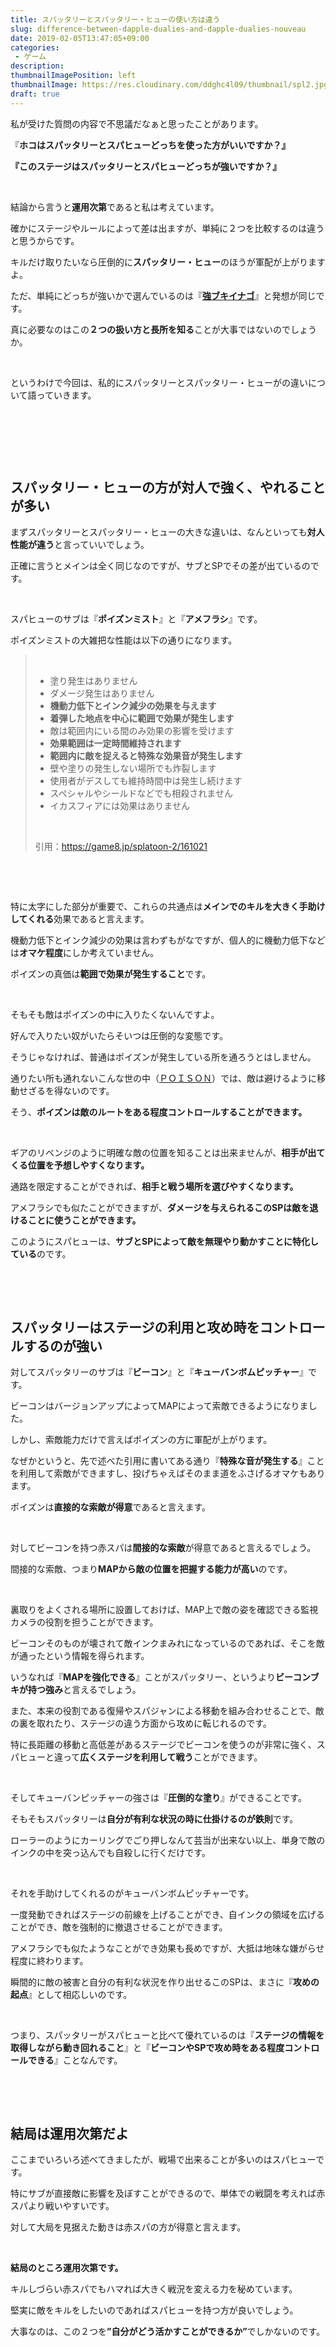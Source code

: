 ```yaml
---
title: スパッタリーとスパッタリー・ヒューの使い方は違う
slug: difference-between-dapple-dualies-and-dapple-dualies-nouveau
date: 2019-02-05T13:47:05+09:00
categories: 
 - ゲーム
description: 
thumbnailImagePosition: left
thumbnailImage: https://res.cloudinary.com/ddghc4l09/thumbnail/spl2.jpg
draft: true
---
```

<!--more-->

私が受けた質問の内容で不思議だなぁと思ったことがあります。

『<strong>ホコはスパッタリーとスパヒューどっちを使った方がいいですか？』</strong>

<strong>『このステージはスパッタリーとスパヒューどっちが強いですか？』</strong>

&nbsp;

結論から言うと<strong>運用次第</strong>であると私は考えています。

確かにステージやルールによって差は出ますが、単純に２つを比較するのは違うと思うからです。

キルだけ取りたいなら圧倒的に<strong>スパッタリー・ヒュー</strong>のほうが軍配が上がりますよ。

ただ、単純にどっちが強いかで選んでいるのは『<a href="https://hackheatharu.xyz/bad-locust/"><strong>強ブキイナゴ</strong></a>』と発想が同じです。

真に必要なのはこの<strong>２つの扱い方と長所を知る</strong>ことが大事ではないのでしょうか。

&nbsp;

というわけで今回は、私的にスパッタリーとスパッタリー・ヒューがの違いについて語っていきます。

&nbsp;

&nbsp;

&nbsp;
<h2>スパッタリー・ヒューの方が対人で強く、やれることが多い</h2>
まずスパッタリーとスパッタリー・ヒューの大きな違いは、なんといっても<strong>対人性能が違う</strong>と言っていいでしょう。

正確に言うとメインは全く同じなのですが、サブとSPでその差が出ているのです。

&nbsp;

スパヒューのサブは『<strong>ポイズンミスト</strong>』と『<strong>アメフラシ</strong>』です。

ポイズンミストの大雑把な性能は以下の通りになります。
<blockquote>&nbsp;
<ul class="a-list">
 	<li class="a-listItem">塗り発生はありません</li>
 	<li class="a-listItem">ダメージ発生はありません</li>
 	<li class="a-listItem"><strong>機動力低下とインク減少の効果を与えます</strong></li>
 	<li class="a-listItem"><strong>着弾した地点を中心に範囲で効果が発生します</strong></li>
 	<li class="a-listItem">敵は範囲内にいる間のみ効果の影響を受けます</li>
 	<li class="a-listItem"><strong>効果範囲は一定時間維持されます</strong></li>
 	<li class="a-listItem"><strong>範囲内に敵を捉えると特殊な効果音が発生します</strong></li>
 	<li class="a-listItem">壁や塗りの発生しない場所でも炸裂します</li>
 	<li class="a-listItem">使用者がデスしても維持時間中は発生し続けます</li>
 	<li class="a-listItem">スペシャルやシールドなどでも相殺されません</li>
 	<li class="a-listItem">イカスフィアには効果はありません</li>
</ul>
&nbsp;

引用：<a href="https://game8.jp/splatoon-2/161021">https://game8.jp/splatoon-2/161021</a></blockquote>
&nbsp;

&nbsp;

特に太字にした部分が重要で、これらの共通点は<strong>メインでのキルを大きく手助けしてくれる</strong>効果であると言えます。

機動力低下とインク減少の効果は言わずもがなですが、個人的に機動力低下などは<strong>オマケ程度</strong>にしか考えていません。

ポイズンの真価は<strong>範囲で効果が発生すること</strong>です。

&nbsp;

そもそも敵はポイズンの中に入りたくないんですよ。

好んで入りたい奴がいたらそいつは圧倒的な変態です。

そうじゃなければ、普通はポイズンが発生している所を通ろうとはしません。

通りたい所も通れないこんな世の中（<a href="https://youtu.be/ZrbT-xJf17Q">ＰＯＩＳＯＮ</a>）では、敵は避けるように移動せざるを得ないのです。

そう、<strong>ポイズンは敵のルートをある程度コントロールすることができます。</strong>

&nbsp;

ギアのリベンジのように明確な敵の位置を知ることは出来ませんが、<strong>相手が出てくる位置を予想しやすくなります。</strong>

通路を限定することができれば、<strong>相手と戦う場所を選びやすくなります。</strong>

アメフラシでも似たことができますが、<strong>ダメージを与えられるこのSPは敵を退けることに使うことができます。</strong>

このようにスパヒューは、<strong>サブとSPによって敵を無理やり動かすことに特化している</strong>のです。

&nbsp;

&nbsp;
<h2>スパッタリーはステージの利用と攻め時をコントロールするのが強い</h2>
対してスパッタリーのサブは『<strong>ビーコン</strong>』と『<strong>キューバンボムピッチャー</strong>』です。

ビーコンはバージョンアップによってMAPによって索敵できるようになりました。

しかし、索敵能力だけで言えばポイズンの方に軍配が上がります。

なぜかというと、先で述べた引用に書いてある通り『<strong>特殊な音が発生する</strong>』ことを利用して索敵ができますし、投げちゃえばそのまま道をふさげるオマケもあります。

ポイズンは<strong>直接的な索敵が得意</strong>であると言えます。

&nbsp;

対してビーコンを持つ赤スパは<strong>間接的な索敵</strong>が得意であると言えるでしょう。

間接的な索敵、つまり<strong>MAPから敵の位置を把握する能力が高い</strong>のです。

&nbsp;

裏取りをよくされる場所に設置しておけば、MAP上で敵の姿を確認できる監視カメラの役割を担うことができます。

ビーコンそのものが壊されて敵インクまみれになっているのであれば、そこを敵が通ったという情報を得られます。

いうなれば『<strong>MAPを強化できる</strong>』ことがスパッタリー、というより<strong>ビーコンブキが持つ強み</strong>と言えるでしょう。

また、本来の役割である復帰やスパジャンによる移動を組み合わせることで、敵の裏を取れたり、ステージの違う方面から攻めに転じれるのです。

特に長距離の移動と高低差があるステージでビーコンを使うのが非常に強く、スパヒューと違って<strong>広くステージを利用して戦う</strong>ことができます。

&nbsp;

そしてキューバンピッチャーの強さは『<strong>圧倒的な塗り</strong>』ができることです。

そもそもスパッタリーは<strong>自分が有利な状況の時に仕掛けるのが鉄則</strong>です。

ローラーのようにカーリングでごり押しなんて芸当が出来ない以上、単身で敵のインクの中を突っ込んでも自殺しに行くだけです。

&nbsp;

それを手助けしてくれるのがキューバンボムピッチャーです。

一度発動できればステージの前線を上げることができ、自インクの領域を広げることができ、敵を強制的に撤退させることができます。

アメフラシでも似たようなことができ効果も長めですが、大抵は地味な嫌がらせ程度に終わります。

瞬間的に敵の被害と自分の有利な状況を作り出せるこのSPは、まさに『<strong>攻めの起点</strong>』として相応しいのです。

&nbsp;

つまり、スパッタリーがスパヒューと比べて優れているのは『<strong>ステージの情報を取得しながら動き回れること</strong>』と『<strong>ビーコンやSPで攻め時をある程度コントロールできる</strong>』ことなんです。

&nbsp;

&nbsp;
<h2>結局は運用次第だよ</h2>
ここまでいろいろ述べてきましたが、戦場で出来ることが多いのはスパヒューです。

特にサブが直接敵に影響を及ぼすことができるので、単体での戦闘を考えれば赤スパより戦いやすいです。

対して大局を見据えた動きは赤スパの方が得意と言えます。

&nbsp;

<strong>結局のところ運用次第です。</strong>

キルしづらい赤スパでもハマれば大きく戦況を変える力を秘めています。

堅実に敵をキルをしたいのであればスパヒューを持つ方が良いでしょう。

大事なのは、この２つを<strong>”自分がどう活かすことができるか”</strong>でしかないのです。
